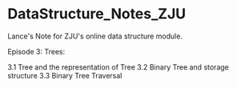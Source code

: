 # DataStructure_Notes_ZJU
Lance's Note for ZJU's online data structure module.

Episode 3: Trees:

3.1 Tree and the representation of Tree
3.2 Binary Tree and storage structure
3.3 Binary Tree Traversal
